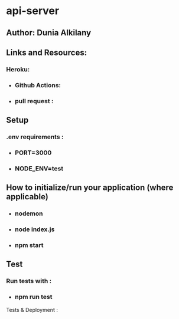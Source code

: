 # api-server

## Author: Dunia Alkilany 

## Links and Resources:
 ### Heroku:



* ### Github Actions:



* ### pull request :


## Setup 
### .env requirements :
* ### PORT=3000
* ### NODE_ENV=test


## How to initialize/run your application (where applicable)

* ### nodemon
* ### node index.js
* ### npm start

 ## Test

### Run tests with :
 * ### npm run test

Tests & Deployment :

